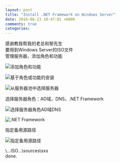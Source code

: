 ```yaml
---
layout: post
title: "Install .NET Framework on Windows Server"
date: 2016-08-23 10:47:01 +0800
comments: true
categories: 
---
```

感谢教我帮我的老总和黎先生  
要用到Windows Server的ISO文件  
管理服务器，添加角色和功能  

![添加角色和功能](https://raw.githubusercontent.com/qiuhaidong/qiuhaidong.github.com/source/source/images/windows%20server%20net/%E6%B7%BB%E5%8A%A0%E8%A7%92%E8%89%B2%E5%92%8C%E5%8A%9F%E8%83%BD.png)  

![基于角色或功能的安装](https://raw.githubusercontent.com/qiuhaidong/qiuhaidong.github.com/source/source/images/windows%20server%20net/%E5%9F%BA%E4%BA%8E%E8%A7%92%E8%89%B2%E6%88%96%E5%9F%BA%E4%BA%8E%E5%8A%9F%E8%83%BD%E7%9A%84%E5%AE%89%E8%A3%85.png)  

![从服务器池中选择服务器](https://raw.githubusercontent.com/qiuhaidong/qiuhaidong.github.com/source/source/images/windows%20server%20net/%E4%BB%8E%E6%9C%8D%E5%8A%A1%E5%99%A8%E6%B1%A0%E9%80%89%E6%8B%A9%E6%9C%8D%E5%8A%A1%E5%99%A8.png)  

选择服务器角色：AD域，DNS，.NET Framework  

![选择服务器角色AD域DNS](https://raw.githubusercontent.com/qiuhaidong/qiuhaidong.github.com/source/source/images/windows%20server%20net/AD%E5%9F%9F%2CDNS%2C.NET.png)  

![.NET Framework](https://raw.githubusercontent.com/qiuhaidong/qiuhaidong.github.com/source/source/images/windows%20server%20net/NET%20Framework.png)  

指定备用源路径  

![指定备用源路径](https://raw.githubusercontent.com/qiuhaidong/qiuhaidong.github.com/source/source/images/windows%20server%20net/%E6%8C%87%E5%AE%9A%E5%A4%87%E7%94%A8%E6%BA%90%E8%B7%AF%E5%BE%84.png)  

\…ISO…\sources\sxs  
done.
